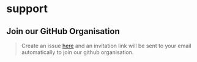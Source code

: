 

# support

## Join our GitHub Organisation

> Create an issue [here](https://github.com/gdsc-tknp/support/issues/new?assignees=&labels=invite+me+to+the+organisation&template=invitation.yml&title=Please+invite+me+to+the+GitHub+Community+Organization
) and an invitation link will be sent to your email automatically to join our github organisation.
